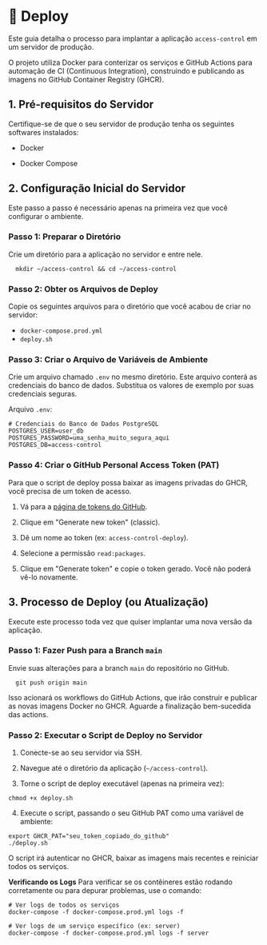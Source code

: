 # 🚀 Deploy
Este guia detalha o processo para implantar a aplicação `access-control` em um servidor de produção.

O projeto utiliza Docker para conterizar os serviços e GitHub Actions para automação de CI (Continuous Integration), construindo e publicando as imagens no GitHub Container Registry (GHCR).

## 1. Pré-requisitos do Servidor
Certifique-se de que o seu servidor de produção tenha os seguintes softwares instalados:

- Docker

- Docker Compose

## 2. Configuração Inicial do Servidor
Este passo a passo é necessário apenas na primeira vez que você configurar o ambiente.

### Passo 1: Preparar o Diretório
Crie um diretório para a aplicação no servidor e entre nele.

```
  mkdir ~/access-control && cd ~/access-control
```

### Passo 2: Obter os Arquivos de Deploy
Copie os seguintes arquivos para o diretório que você acabou de criar no servidor:

- `docker-compose.prod.yml`
- `deploy.sh`

### Passo 3: Criar o Arquivo de Variáveis de Ambiente
Crie um arquivo chamado `.env` no mesmo diretório. Este arquivo conterá as credenciais do banco de dados. Substitua os valores de exemplo por suas credenciais seguras.

Arquivo `.env`:

```
# Credenciais do Banco de Dados PostgreSQL
POSTGRES_USER=user_db
POSTGRES_PASSWORD=uma_senha_muito_segura_aqui
POSTGRES_DB=access-control
```

### Passo 4: Criar o GitHub Personal Access Token (PAT)
Para que o script de deploy possa baixar as imagens privadas do GHCR, você precisa de um token de acesso.

1. Vá para a [página de tokens do GitHub](https://github.com/settings/tokens).

1. Clique em "Generate new token" (classic).

1. Dê um nome ao token (ex: `access-control-deploy`).

1. Selecione a permissão `read:packages`.

1. Clique em "Generate token" e copie o token gerado. Você não poderá vê-lo novamente.

## 3. Processo de Deploy (ou Atualização)
Execute este processo toda vez que quiser implantar uma nova versão da aplicação.

### Passo 1: Fazer Push para a Branch `main`
Envie suas alterações para a branch `main` do repositório no GitHub.

```
  git push origin main
```

Isso acionará os workflows do GitHub Actions, que irão construir e publicar as novas imagens Docker no GHCR. Aguarde a finalização bem-sucedida das actions.

### Passo 2: Executar o Script de Deploy no Servidor
1. Conecte-se ao seu servidor via SSH.

1. Navegue até o diretório da aplicação (`~/access-control`).

1. Torne o script de deploy executável (apenas na primeira vez):

```
chmod +x deploy.sh
```

4. Execute o script, passando o seu GitHub PAT como uma variável de ambiente:

```
export GHCR_PAT="seu_token_copiado_do_github"
./deploy.sh
```

O script irá autenticar no GHCR, baixar as imagens mais recentes e reiniciar todos os serviços.

**Verificando os Logs**
Para verificar se os contêineres estão rodando corretamente ou para depurar problemas, use o comando:

```
# Ver logs de todos os serviços
docker-compose -f docker-compose.prod.yml logs -f

# Ver logs de um serviço específico (ex: server)
docker-compose -f docker-compose.prod.yml logs -f server
```